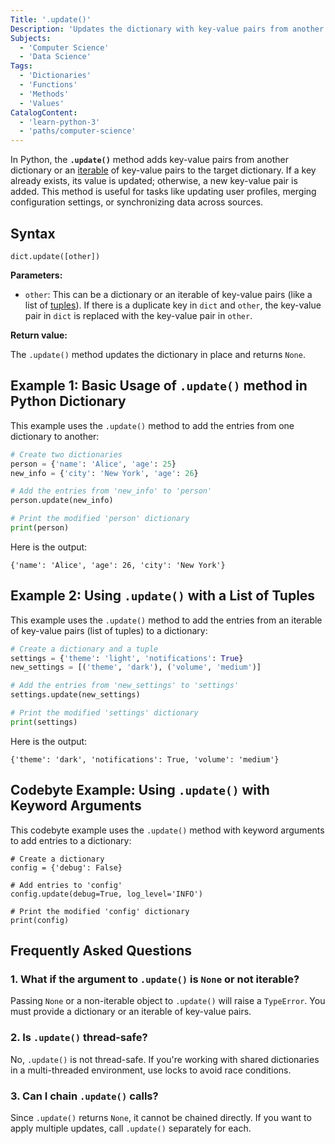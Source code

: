 ```yaml
---
Title: '.update()'
Description: 'Updates the dictionary with key-value pairs from another dictionary or iterable, overwriting existing keys if they exist.'
Subjects:
  - 'Computer Science'
  - 'Data Science'
Tags:
  - 'Dictionaries'
  - 'Functions'
  - 'Methods'
  - 'Values'
CatalogContent:
  - 'learn-python-3'
  - 'paths/computer-science'
---
```


In Python, the **`.update()`** method adds key-value pairs from another dictionary or an [iterable](https://www.codecademy.com/resources/docs/python/iterators) of key-value pairs to the target dictionary. If a key already exists, its value is updated; otherwise, a new key-value pair is added. This method is useful for tasks like updating user profiles, merging configuration settings, or synchronizing data across sources.

## Syntax

```pseudo
dict.update([other])
```

**Parameters:**

- `other`: This can be a dictionary or an iterable of key-value pairs (like a list of [tuples](https://www.codecademy.com/resources/docs/python/tuples)). If there is a duplicate key in `dict` and `other`, the key-value pair in `dict` is replaced with the key-value pair in `other`.

**Return value:**

The `.update()` method updates the dictionary in place and returns `None`.

## Example 1: Basic Usage of `.update()` method in Python Dictionary

This example uses the `.update()` method to add the entries from one dictionary to another:

```py
# Create two dictionaries
person = {'name': 'Alice', 'age': 25}
new_info = {'city': 'New York', 'age': 26}

# Add the entries from 'new_info' to 'person'
person.update(new_info)

# Print the modified 'person' dictionary
print(person)
```

Here is the output:

```shell
{'name': 'Alice', 'age': 26, 'city': 'New York'}
```

## Example 2: Using `.update()` with a List of Tuples

This example uses the `.update()` method to add the entries from an iterable of key-value pairs (list of tuples) to a dictionary:

```py
# Create a dictionary and a tuple
settings = {'theme': 'light', 'notifications': True}
new_settings = [('theme', 'dark'), ('volume', 'medium')]

# Add the entries from 'new_settings' to 'settings'
settings.update(new_settings)

# Print the modified 'settings' dictionary
print(settings)
```

Here is the output:

```shell
{'theme': 'dark', 'notifications': True, 'volume': 'medium'}
```

## Codebyte Example: Using `.update()` with Keyword Arguments

This codebyte example uses the `.update()` method with keyword arguments to add entries to a dictionary:

```codebyte/python
# Create a dictionary
config = {'debug': False}

# Add entries to 'config'
config.update(debug=True, log_level='INFO')

# Print the modified 'config' dictionary
print(config)
```

## Frequently Asked Questions

### 1. What if the argument to `.update()` is `None` or not iterable?

Passing `None` or a non-iterable object to `.update()` will raise a `TypeError`. You must provide a dictionary or an iterable of key-value pairs.

### 2. Is `.update()` thread-safe?

No, `.update()` is not thread-safe. If you're working with shared dictionaries in a multi-threaded environment, use locks to avoid race conditions.

### 3. Can I chain `.update()` calls?

Since `.update()` returns `None`, it cannot be chained directly. If you want to apply multiple updates, call `.update()` separately for each.
